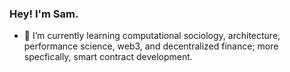 ### Hey! I'm Sam.

- 🚀 I’m currently learning computational sociology, architecture, performance science, web3, and decentralized finance; more specfically, smart contract development.
